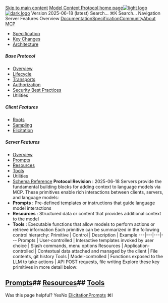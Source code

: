 [Skip to main content](#content-area)
[Model Context Protocol home page![light logo](https://mintcdn.com/mcp/4ZXF1PrDkEaJvXpn/logo/light.svg?fit=max&auto=format&n=4ZXF1PrDkEaJvXpn&q=85&s=4498cb8a57d574005f3dca62bdd49c95)![dark logo](https://mintcdn.com/mcp/4ZXF1PrDkEaJvXpn/logo/dark.svg?fit=max&auto=format&n=4ZXF1PrDkEaJvXpn&q=85&s=c0687c003f8f2cbdb24772ab4c8a522c)](/)
Version 2025-06-18 (latest)
Search...
⌘K
Search...
Navigation
Server Features
Overview
[Documentation](/docs/getting-started/intro)[Specification](/specification/2025-06-18)[Community](/community/communication)[About MCP](/about)
 * [Specification](/specification/2025-06-18)
 * [Key Changes](/specification/2025-06-18/changelog)
 * [Architecture](/specification/2025-06-18/architecture)
##### Base Protocol
 * [Overview](/specification/2025-06-18/basic)
 * [Lifecycle](/specification/2025-06-18/basic/lifecycle)
 * [Transports](/specification/2025-06-18/basic/transports)
 * [Authorization](/specification/2025-06-18/basic/authorization)
 * [Security Best Practices](/specification/2025-06-18/basic/security_best_practices)
 * Utilities
##### Client Features
 * [Roots](/specification/2025-06-18/client/roots)
 * [Sampling](/specification/2025-06-18/client/sampling)
 * [Elicitation](/specification/2025-06-18/client/elicitation)
##### Server Features
 * [Overview](/specification/2025-06-18/server)
 * [Prompts](/specification/2025-06-18/server/prompts)
 * [Resources](/specification/2025-06-18/server/resources)
 * [Tools](/specification/2025-06-18/server/tools)
 * Utilities
 * [Schema Reference](/specification/2025-06-18/schema)
**Protocol Revision** : 2025-06-18
Servers provide the fundamental building blocks for adding context to language models via MCP. These primitives enable rich interactions between clients, servers, and language models:
 * **Prompts** : Pre-defined templates or instructions that guide language model interactions
 * **Resources** : Structured data or content that provides additional context to the model
 * **Tools** : Executable functions that allow models to perform actions or retrieve information
Each primitive can be summarized in the following control hierarchy: Primitive | Control | Description | Example 
---|---|---|--- 
Prompts | User-controlled | Interactive templates invoked by user choice | Slash commands, menu options 
Resources | Application-controlled | Contextual data attached and managed by the client | File contents, git history 
Tools | Model-controlled | Functions exposed to the LLM to take actions | API POST requests, file writing 
Explore these key primitives in more detail below:
## [Prompts](/specification/2025-06-18/server/prompts)## [Resources](/specification/2025-06-18/server/resources)## [Tools](/specification/2025-06-18/server/tools)
Was this page helpful?
YesNo
[Elicitation](/specification/2025-06-18/client/elicitation)[Prompts](/specification/2025-06-18/server/prompts)
⌘I